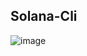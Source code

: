 ## Solana-Cli
![image](https://github.com/user-attachments/assets/084cba9c-75e9-4f59-ac9d-9ab44b443cc3)

